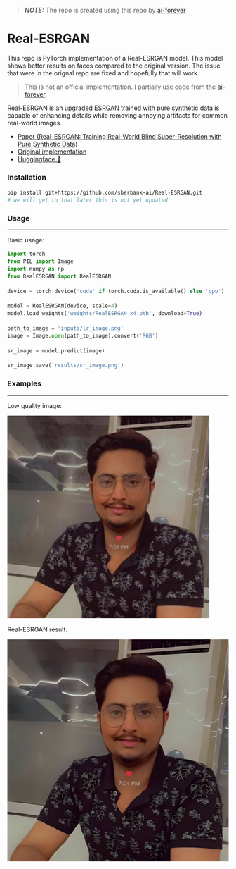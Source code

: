 > **_NOTE:_**  The repo is created using this repo by [ai-forever](https://github.com/ai-forever/Real-ESRGAN)

# Real-ESRGAN
This repo is PyTorch implementation of a Real-ESRGAN model. This model shows better results on faces compared to the original version. The issue that were in the orignal repo are fixed and hopefully that will work.

> This is not an official implementation. I partially use code from the [ai-forever](https://github.com/ai-forever/Real-ESRGAN).

Real-ESRGAN is an upgraded [ESRGAN](https://arxiv.org/abs/1809.00219) trained with pure synthetic data is capable of enhancing details while removing annoying artifacts for common real-world images. 

- [Paper (Real-ESRGAN: Training Real-World Blind Super-Resolution with Pure Synthetic Data)](https://arxiv.org/abs/2107.10833)
- [Original implementation](https://github.com/xinntao/Real-ESRGAN)
- [Huggingface 🤗](https://huggingface.co/sberbank-ai/Real-ESRGAN)

### Installation

```bash
pip install git+https://github.com/sberbank-ai/Real-ESRGAN.git
# we will get to that later this is not yet updated
```

### Usage

---

Basic usage:

```python
import torch
from PIL import Image
import numpy as np
from RealESRGAN import RealESRGAN

device = torch.device('cuda' if torch.cuda.is_available() else 'cpu')

model = RealESRGAN(device, scale=4)
model.load_weights('weights/RealESRGAN_x4.pth', download=True)

path_to_image = 'inputs/lr_image.png'
image = Image.open(path_to_image).convert('RGB')

sr_image = model.predict(image)

sr_image.save('results/sr_image.png')
```

### Examples

---

Low quality image:

![](input\lr_image.png)

Real-ESRGAN result:

![](output\sr_image.png)